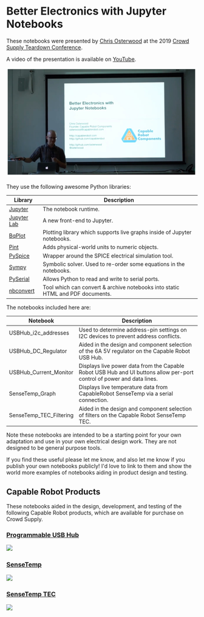 # Better Electronics with Jupyter Notebooks

These notebooks were presented by [Chris Osterwood](http://twitter.com/osterwood) at the 2019 [Crowd Supply Teardown Conference](http://crowdsupply.com/teardown/portland-2019).

A video of the presentation is available on [YouTube](https://youtu.be/DFpwlkX7V5M?t=5495).

[![](./resources/video-thumb.jpg)](https://youtu.be/DFpwlkX7V5M?t=5495)

They use the following awesome Python libraries:

|Library|Description|
|---|---|
|[Jupyter](https://jupyter.org)| The notebook runtime. |
|[Jupyter Lab](https://jupyterlab.readthedocs.io) | A new front-end to Jupyter. |
|[BqPlot](https://bqplot.readthedocs.io)| Plotting library which supports live graphs inside of Jupyter notebooks. |
|[Pint](https://pint.readthedocs.io) | Adds physical-world units to numeric objects. |
|[PySpice](https://pyspice.fabrice-salvaire.fr) | Wrapper around the SPICE electrical simulation tool. | 
|[Sympy](https://www.sympy.org) | Symbolic solver.  Used to re-order some equations in the notebooks. | 
| [PySerial](https://pythonhosted.org/pyserial/) | Allows Python to read and write to serial ports.|
|[nbconvert](https://nbconvert.readthedocs.io) | Tool which can convert & archive notebooks into static HTML and PDF documents. |

The notebooks included here are:

|Notebook|Description|
|---|---|
| USBHub\_i2c\_addresses | Used to determine address-pin settings on I2C devices to prevent address conflicts. |
| USBHub\_DC\_Regulator | Aided in the design and component selection of the 6A 5V regulator on the Capable Robot USB Hub.|
| USBHub\_Current\_Monitor | Displays live power data from the Capable Robot USB Hub and UI buttons allow per-port control of power and data lines. | 
| SenseTemp_Graph | Displays live temperature data from CapableRobot SenseTemp via a serial connection. | 
| SenseTemp\_TEC\_Filtering | Aided in the design and component selection of filters on the Capable Robot SenseTemp TEC. | 

Note these notebooks are intended to be a starting point for your own adaptation and use in your own electrical design work.  They are not designed to be general purpose tools.  

If you find these useful please let me know, and also let me know if you publish your own notebooks publicly!  I'd love to link to them and show the world more examples of notebooks aiding in product design and testing.


## Capable Robot Products

These notebooks aided in the design, development, and testing of the following Capable Robot products, which are available for purchase on Crowd Supply.

### [Programmable USB Hub](https://www.crowdsupply.com/capable-robot-components/programmable-usb-hub) 
[![](https://www.crowdsupply.com/img/93fb/hub-housing-front.jpg)](https://www.crowdsupply.com/capable-robot-components/programmable-usb-hub)

### [SenseTemp](https://www.crowdsupply.com/capable-robot-components/sensetemp) 
[![](https://www.crowdsupply.com/img/d4eb/sensetemp-creaes_jpg_project-body.jpg)](https://www.crowdsupply.com/capable-robot-components/sensetemp)

### [SenseTemp TEC](https://www.crowdsupply.com/capable-robot-components/sensetemp) 
[![](https://www.crowdsupply.com/img/b339/sensetemp-tec-cr2erp_jpg_project-body.jpg)](https://www.crowdsupply.com/capable-robot-components/sensetemp)
